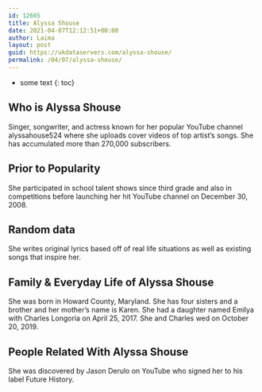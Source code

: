 ```yaml
---
id: 12665
title: Alyssa Shouse
date: 2021-04-07T12:12:51+00:00
author: Laima
layout: post
guid: https://ukdataservers.com/alyssa-shouse/
permalink: /04/07/alyssa-shouse/
---
```


* some text
{: toc}


## Who is Alyssa Shouse
                  
                  
                  
Singer, songwriter, and actress known for her popular YouTube channel alyssahouse524 where she uploads cover videos of top artist&#8217;s songs. She has accumulated more than 270,000 subscribers.
                  
              
            
              
            
                
                
                
## Prior to Popularity
                  
                  
                  
She participated in school talent shows since third grade and also in competitions before launching her hit YouTube channel on December 30, 2008.
                  
              
            
              
            
                
                
                
## Random data
                  
                  
                  
She writes original lyrics based off of real life situations as well as existing songs that inspire her.
                  
              
            
              
            
                
                
                
## Family & Everyday Life of Alyssa Shouse
                  
                  
                  
She was born in Howard County, Maryland. She has four sisters and a brother and her mother&#8217;s name is Karen. She had a daughter named Emilya with Charles Longoria on April 25, 2017. She and Charles wed on October 20, 2019.
                  
              
            
              
            
                
                
                
## People Related With Alyssa Shouse
                  
                  
                  
She was discovered by Jason Derulo on YouTube who signed her to his label Future History.
                  
              
            
              
            
                
              
            
              
              
            
            
              
            
          
          
          
